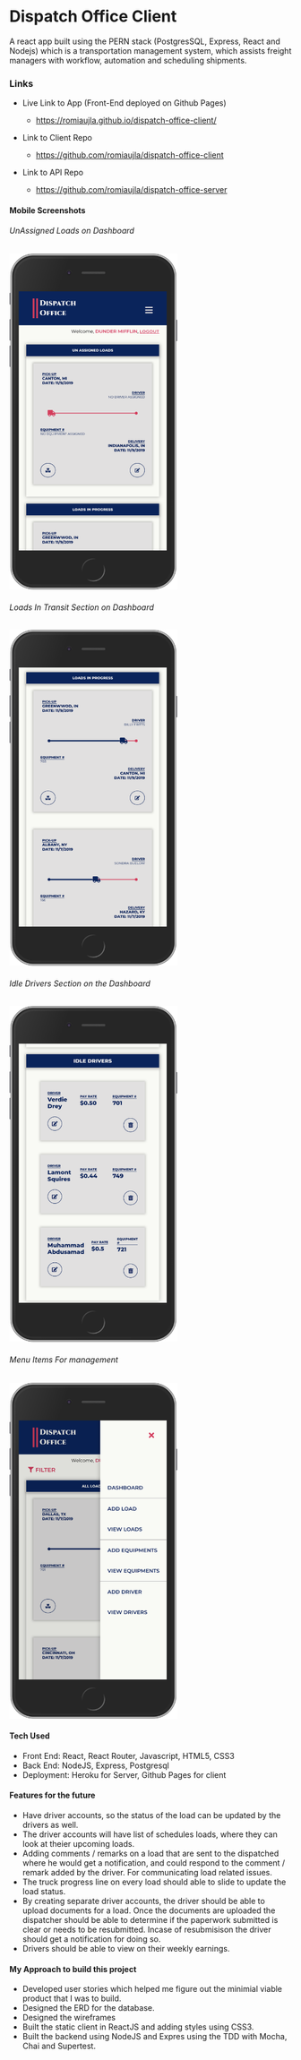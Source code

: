 # Dispatch Office Client
A react app built using the PERN stack (PostgresSQL, Express, React and Nodejs) which is a transportation management system, which assists freight managers with workflow, automation and scheduling shipments. 

### Links 
- Live Link to App (Front-End deployed on Github Pages)
   - https://romiaujla.github.io/dispatch-office-client/

- Link to Client Repo
   - https://github.com/romiaujla/dispatch-office-client

- Link to API Repo
   - https://github.com/romiaujla/dispatch-office-server
   

#### Mobile Screenshots
###### UnAssigned Loads on Dashboard
<img src="https://github.com/romiaujla/dispatch-office-client/blob/master/screenshots/dashboard-unassigned-loads.png" data-canonical-src="https://github.com/romiaujla/dispatch-office-client/blob/master/screenshots/dashboard-unassigned-loads.png" width="300" height="600" />

###### Loads In Transit Section on Dashboard
<img src="https://github.com/romiaujla/dispatch-office-client/blob/master/screenshots/dashboard-in-transit-loads.png" data-canonical-src="https://github.com/romiaujla/dispatch-office-client/blob/master/screenshots/dashboard-in-transit-loads.png" width="300" height="600" />

###### Idle Drivers Section on the Dashboard
<img src="https://github.com/romiaujla/dispatch-office-client/blob/master/screenshots/dashboard-idle-drivers.png" data-canonical-src="https://github.com/romiaujla/dispatch-office-client/blob/master/screenshots/dashboard-idle-drivers.png" width="300" height="600" />

###### Menu Items For management
<img src="https://github.com/romiaujla/dispatch-office-client/blob/master/screenshots/menu.png" data-canonical-src="https://github.com/romiaujla/dispatch-office-client/blob/master/screenshots/menu.png" width="300" height="600" />


#### Tech Used
- Front End: React, React Router, Javascript, HTML5, CSS3
- Back End: NodeJS, Express, Postgresql
- Deployment: Heroku for Server, Github Pages for client




#### Features for the future
- Have driver accounts, so the status of the load can be updated by the drivers as well.
- The driver accounts will have list of schedules loads, where they can look at theier upcoming loads.
- Adding comments / remarks on a load that are sent to the dispatched where he would get a notification, and could respond to the comment / remark added by the driver. For communicating load related issues.
- The truck progress line on every load should able to slide to update the load status.
- By creating separate driver accounts, the driver should be able to upload documents for a load. Once the documents are uploaded the dispatcher should be able to determine if the paperwork submitted is clear or needs to be resubmitted. Incase of resubmisison the driver should get a notification for doing so. 
- Drivers should be able to view on their weekly earnings.

#### My Approach to build this project
- Developed user stories which helped me figure out the minimial viable product that I was to build.
- Designed the ERD for the database.
- Designed the wireframes
- Built the static client in ReactJS and adding styles using CSS3.
- Built the backend using NodeJS and Expres using the TDD with Mocha, Chai and Supertest.
